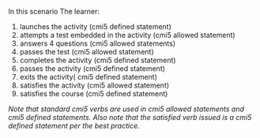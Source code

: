 In this scenario The learner:
1. launches the activity (cmi5 defined statement)
2. attempts a test embedded in the activity (cmi5 allowed statement)
2. answers 4 questions (cmi5 allowed statements)
5. passes the test (cmi5 allowed statement)
6. completes the activity (cmi5 defined statement)
7. passes the activity (cmi5 defined statement)
8. exits the activity( cmi5 defined statement)
9. satisfies the activity (cmi5 allowed statement)
10. satisfies the course (cmi5 defined statement)


_Note that standard cmi5 verbs are used in cmi5 allowed statements and cmi5 defined statements.  Also note that the satisfied verb issued is a cmi5 defined statement per the best practice._
